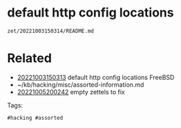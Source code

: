 # default http config locations

` zet/20221003150314/README.md `

# Related

- [20221003150313](/zet/20221003150313/README.md) default http config locations FreeBSD
- ~/kb/hacking/misc/assorted-information.md
- [20221005200242](/zet/20221005200242/README.md) empty zettels to fix

Tags:

    #hacking #assorted 
